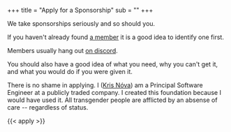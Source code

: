 +++
title = "Apply for a Sponsorship"
sub = ""
+++

We take sponsorships seriously and so should you.

If you haven't already found [a member](https://github.com/privilegeescalation/membership) it is a good idea to identify one first.

Members usually hang out [on discord](https://discord.gg/bnnpg6rqaJ).

You should also have a good idea of what you need, why you can't get it, and what you would do if you were given it.

There is no shame in applying. 
I ([Kris Nóva](/kris-nova)) am a Principal Software Engineer at a publicly traded company.
I created this foundation because I would have used it.
All transgender people are afflicted by an absense of care -- regardless of status.     

{{< apply >}}
